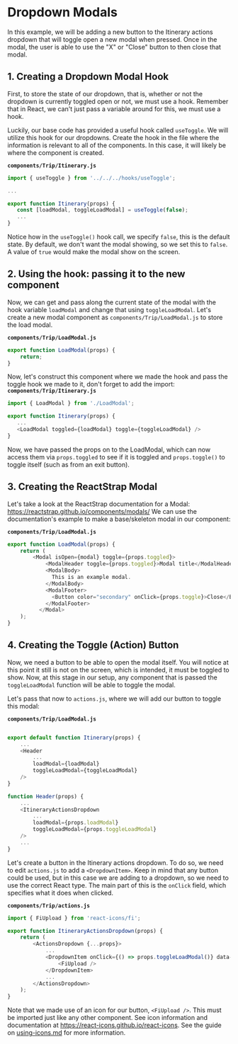 # Dropdown Modals

In this example, we will be adding a new button to the Itinerary actions dropdown that will toggle open a new modal when pressed. Once in the modal, the user is able to use the "X" or "Close" button to then close that modal.

## 1. Creating a Dropdown Modal Hook
First, to store the state of our dropdown, that is, whether or not the dropdown is currently toggled open or not, we must use a hook. Remember that in React, we can't just pass a variable around for this, we must use a hook.

Luckily, our base code has provided a useful hook called `useToggle`. We will utilize this hook for our dropdowns.
Create the hook in the file where the information is relevant to all of the components. In this case, it will likely be where the component is created.

**`components/Trip/Itinerary.js`**
```js
import { useToggle } from '../../../hooks/useToggle';

...

export function Itinerary(props) {
   const [loadModal, toggleLoadModal] = useToggle(false);
   ...
}
```

Notice how in the `useToggle()` hook call, we specify `false`, this is the default state. By default, we don't want the modal showing, so we set this to `false`. A value of `true` would make the modal show on the screen.

## 2. Using the hook: passing it to the new component
Now, we can get and pass along the current state of the modal with the hook variable `loadModal` and change that using `toggleLoadModal`.
Let's create a new modal component as `components/Trip/LoadModal.js` to store the load modal.

**`components/Trip/LoadModal.js`**
```js
export function LoadModal(props) {
    return;
}
```

Now, let's construct this component where we made the hook and pass the toggle hook we made to it, don't forget to add the import:
**`components/Trip/Itinerary.js`**
```js
import { LoadModal } from './LoadModal';

export function Itinerary(props) {
   ...
   <LoadModal toggled={loadModal} toggle={toggleLoadModal} />
}
```

Now, we have passed the props on to the LoadModal, which can now access them via `props.toggled` to see if it is toggled and `props.toggle()` to toggle itself (such as from an exit button).

## 3. Creating the ReactStrap Modal
Let's take a look at the ReactStrap documentation for a Modal: https://reactstrap.github.io/components/modals/
We can use the documentation's example to make a base/skeleton modal in our component:

**`components/Trip/LoadModal.js`**
```js
export function LoadModal(props) {
    return (
        <Modal isOpen={modal} toggle={props.toggled}>
            <ModalHeader toggle={props.toggled}>Modal title</ModalHeader>
            <ModalBody>
              This is an example modal.
            </ModalBody>
            <ModalFooter>
              <Button color="secondary" onClick={props.toggle}>Close</Button>
            </ModalFooter>
          </Modal>
    );
}
```

## 4. Creating the Toggle (Action) Button
Now, we need a button to be able to open the modal itself. You will notice at this point it still is not on the screen, which is intended, it must be toggled to show. Now, at this stage in our setup, any component that is passed the `toggleLoadModal` function will be able to toggle the modal.

Let's pass that now to `actions.js`, where we will add our button to toggle this modal:

**`components/Trip/LoadModal.js`**
```js

export default function Itinerary(props) {
    ...
    <Header 
        ...
        loadModal={loadModal} 
        toggleLoadModal={toggleLoadModal}
    />
}

function Header(props) {
    ...
    <ItineraryActionsDropdown 
        ...
        loadModal={props.loadModal} 
        toggleLoadModal={props.toggleLoadModal} 
    />
    ...
}
```

Let's create a button in the Itinerary actions dropdown. To do so, we need to edit `actions.js` to add a `<DropdownItem>`. Keep in mind that any button could be used, but in this case we are adding to a dropdown, so we need to use the correct React type. The main part of this is the `onClick` field, which specifies what it does when clicked.

**`components/Trip/actions.js`**
```js
import { FiUpload } from 'react-icons/fi';

export function ItineraryActionsDropdown(props) {
    return (
        <ActionsDropdown {...props}>
            ...
            <DropdownItem onClick={() => props.toggleLoadModal()} data-testid='load-button' title="Load trip">
                <FiUpload />
            </DropdownItem>
            ...
        </ActionsDropdown>
    );
}
```

Note that we made use of an icon for our button, `<FiUpload />`. This must be imported just like any other component. See icon information and documentation at https://react-icons.github.io/react-icons. See the guide on [using-icons.md](using-icons.md) for more information.
